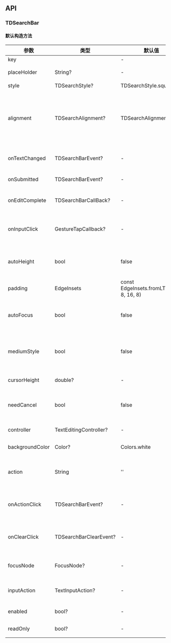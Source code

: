 ## API
### TDSearchBar
#### 默认构造方法

| 参数 | 类型 | 默认值 | 说明 |
| --- | --- | --- | --- |
| key |  | - |  |
| placeHolder | String? | - | 预设文案 |
| style | TDSearchStyle? | TDSearchStyle.square | 样式 |
| alignment | TDSearchAlignment? | TDSearchAlignment.left | 对齐方式，居中或这头部对齐 |
| onTextChanged | TDSearchBarEvent? | - | 文字改变回调 |
| onSubmitted | TDSearchBarEvent? | - | 提交回调 |
| onEditComplete | TDSearchBarCallBack? | - | 编辑完成回调 |
| onInputClick | GestureTapCallback? | - | 输入框点击事件 |
| autoHeight | bool | false | 是否自动计算高度 |
| padding | EdgeInsets | const EdgeInsets.fromLTRB(16, 8, 16, 8) | 内部填充 |
| autoFocus | bool | false | 是否自动获取焦点 |
| mediumStyle | bool | false | 是否在导航栏中的样式 |
| cursorHeight | double? | - | 光标的高 |
| needCancel | bool | false | 是否需要取消按钮 |
| controller | TextEditingController? | - | 控制器 |
| backgroundColor | Color? | Colors.white | 背景颜色 |
| action | String | '' | 自定义操作文字 |
| onActionClick | TDSearchBarEvent? | - | 自定义操作回调 |
| onClearClick | TDSearchBarClearEvent? | - | 自定义操作回调 |
| focusNode | FocusNode? | - | 自定义焦点 |
| inputAction | TextInputAction? | - | 键盘动作类型 |
| enabled | bool? | - | 是否禁用 |
| readOnly | bool? | - | 是否只读 |
